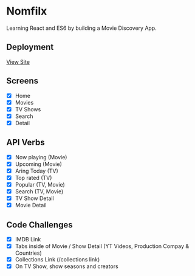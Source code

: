 # Nomfilx
Learning React and ES6 by building a Movie Discovery App.

## Deployment
<a href="https://app.netlify.com/sites/elastic-allen-ed4eb4">View Site</a>

## Screens
- [x] Home
- [x] Movies
- [x] TV Shows
- [x] Search
- [x] Detail

## API Verbs
- [x] Now playing (Movie)
- [x] Upcoming (Movie)
- [x] Aring Today (TV)
- [x] Top rated (TV)
- [x] Popular (TV, Movie)
- [x] Search (TV, Movie)
- [x] TV Show Detail
- [x] Movie Detail

## Code Challenges
- [x] IMDB Link
- [x] Tabs inside of Movie / Show Detail (YT Videos, Production Compay & Countries)
- [x] Collections Link (/collections link)
- [x] On TV Show, show seasons and creators
